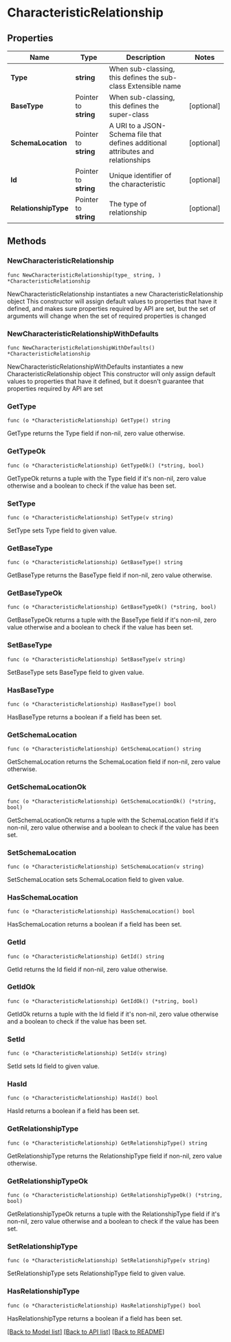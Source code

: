 # CharacteristicRelationship

## Properties

Name | Type | Description | Notes
------------ | ------------- | ------------- | -------------
**Type** | **string** | When sub-classing, this defines the sub-class Extensible name | 
**BaseType** | Pointer to **string** | When sub-classing, this defines the super-class | [optional] 
**SchemaLocation** | Pointer to **string** | A URI to a JSON-Schema file that defines additional attributes and relationships | [optional] 
**Id** | Pointer to **string** | Unique identifier of the characteristic | [optional] 
**RelationshipType** | Pointer to **string** | The type of relationship | [optional] 

## Methods

### NewCharacteristicRelationship

`func NewCharacteristicRelationship(type_ string, ) *CharacteristicRelationship`

NewCharacteristicRelationship instantiates a new CharacteristicRelationship object
This constructor will assign default values to properties that have it defined,
and makes sure properties required by API are set, but the set of arguments
will change when the set of required properties is changed

### NewCharacteristicRelationshipWithDefaults

`func NewCharacteristicRelationshipWithDefaults() *CharacteristicRelationship`

NewCharacteristicRelationshipWithDefaults instantiates a new CharacteristicRelationship object
This constructor will only assign default values to properties that have it defined,
but it doesn't guarantee that properties required by API are set

### GetType

`func (o *CharacteristicRelationship) GetType() string`

GetType returns the Type field if non-nil, zero value otherwise.

### GetTypeOk

`func (o *CharacteristicRelationship) GetTypeOk() (*string, bool)`

GetTypeOk returns a tuple with the Type field if it's non-nil, zero value otherwise
and a boolean to check if the value has been set.

### SetType

`func (o *CharacteristicRelationship) SetType(v string)`

SetType sets Type field to given value.


### GetBaseType

`func (o *CharacteristicRelationship) GetBaseType() string`

GetBaseType returns the BaseType field if non-nil, zero value otherwise.

### GetBaseTypeOk

`func (o *CharacteristicRelationship) GetBaseTypeOk() (*string, bool)`

GetBaseTypeOk returns a tuple with the BaseType field if it's non-nil, zero value otherwise
and a boolean to check if the value has been set.

### SetBaseType

`func (o *CharacteristicRelationship) SetBaseType(v string)`

SetBaseType sets BaseType field to given value.

### HasBaseType

`func (o *CharacteristicRelationship) HasBaseType() bool`

HasBaseType returns a boolean if a field has been set.

### GetSchemaLocation

`func (o *CharacteristicRelationship) GetSchemaLocation() string`

GetSchemaLocation returns the SchemaLocation field if non-nil, zero value otherwise.

### GetSchemaLocationOk

`func (o *CharacteristicRelationship) GetSchemaLocationOk() (*string, bool)`

GetSchemaLocationOk returns a tuple with the SchemaLocation field if it's non-nil, zero value otherwise
and a boolean to check if the value has been set.

### SetSchemaLocation

`func (o *CharacteristicRelationship) SetSchemaLocation(v string)`

SetSchemaLocation sets SchemaLocation field to given value.

### HasSchemaLocation

`func (o *CharacteristicRelationship) HasSchemaLocation() bool`

HasSchemaLocation returns a boolean if a field has been set.

### GetId

`func (o *CharacteristicRelationship) GetId() string`

GetId returns the Id field if non-nil, zero value otherwise.

### GetIdOk

`func (o *CharacteristicRelationship) GetIdOk() (*string, bool)`

GetIdOk returns a tuple with the Id field if it's non-nil, zero value otherwise
and a boolean to check if the value has been set.

### SetId

`func (o *CharacteristicRelationship) SetId(v string)`

SetId sets Id field to given value.

### HasId

`func (o *CharacteristicRelationship) HasId() bool`

HasId returns a boolean if a field has been set.

### GetRelationshipType

`func (o *CharacteristicRelationship) GetRelationshipType() string`

GetRelationshipType returns the RelationshipType field if non-nil, zero value otherwise.

### GetRelationshipTypeOk

`func (o *CharacteristicRelationship) GetRelationshipTypeOk() (*string, bool)`

GetRelationshipTypeOk returns a tuple with the RelationshipType field if it's non-nil, zero value otherwise
and a boolean to check if the value has been set.

### SetRelationshipType

`func (o *CharacteristicRelationship) SetRelationshipType(v string)`

SetRelationshipType sets RelationshipType field to given value.

### HasRelationshipType

`func (o *CharacteristicRelationship) HasRelationshipType() bool`

HasRelationshipType returns a boolean if a field has been set.


[[Back to Model list]](../README.md#documentation-for-models) [[Back to API list]](../README.md#documentation-for-api-endpoints) [[Back to README]](../README.md)


